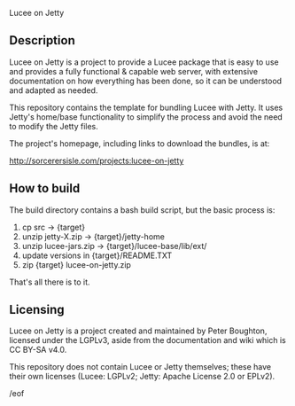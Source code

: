 Lucee on Jetty


Description
-----------

Lucee on Jetty is a project to provide a Lucee package that is easy to use and
provides a fully functional & capable web server, with extensive documentation
on how everything has been done, so it can be understood and adapted as needed.

This repository contains the template for bundling Lucee with Jetty. It uses
Jetty's home/base functionality to simplify the process and avoid the need to
modify the Jetty files.

The project's homepage, including links to download the bundles, is at:

  http://sorcerersisle.com/projects:lucee-on-jetty


How to build
------------

The build directory contains a bash build script, but the basic process is:

  1) cp src -> {target}
  2) unzip jetty-X.zip -> {target}/jetty-home
  3) unzip lucee-jars.zip -> {target}/lucee-base/lib/ext/
  4) update versions in {target}/README.TXT
  5) zip {target} lucee-on-jetty.zip

That's all there is to it.


Licensing
---------

Lucee on Jetty is a project created and maintained by Peter Boughton, licensed
under the LGPLv3, aside from the documentation and wiki which is CC BY-SA v4.0.

This repository does not contain Lucee or Jetty themselves; these have their 
own licenses (Lucee: LGPLv2; Jetty: Apache License 2.0 or EPLv2).


/eof